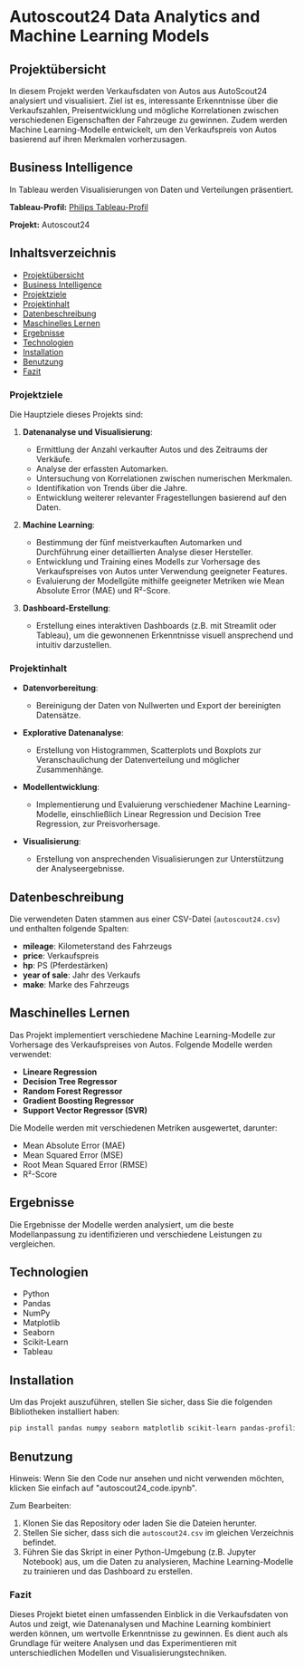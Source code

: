 
# Autoscout24 Data Analytics and Machine Learning Models

## Projektübersicht

In diesem Projekt werden Verkaufsdaten von Autos aus AutoScout24 analysiert und visualisiert. Ziel ist es, interessante Erkenntnisse über die Verkaufszahlen, Preisentwicklung und mögliche Korrelationen zwischen verschiedenen Eigenschaften der Fahrzeuge zu gewinnen. Zudem werden Machine Learning-Modelle entwickelt, um den Verkaufspreis von Autos basierend auf ihren Merkmalen vorherzusagen.

## Business Intelligence

In Tableau werden Visualisierungen von Daten und Verteilungen präsentiert. 

**Tableau-Profil:** [Philips Tableau-Profil](https://public.tableau.com/app/profile/philip.hackl/vizzes)

**Projekt:** Autoscout24


## Inhaltsverzeichnis

- [Projektübersicht](#projektübersicht)
- [Business Intelligence](#business-intelligence)
- [Projektziele](#projektziele)
- [Projektinhalt](#projektinhalt)
- [Datenbeschreibung](#datenbeschreibung)
- [Maschinelles Lernen](#maschinelles-lernen)
- [Ergebnisse](#ergebnisse)
- [Technologien](#technologien)
- [Installation](#installation)
- [Benutzung](#benutzung)
- [Fazit](#fazit)

### Projektziele

Die Hauptziele dieses Projekts sind:

1. **Datenanalyse und Visualisierung**: 
   - Ermittlung der Anzahl verkaufter Autos und des Zeitraums der Verkäufe.
   - Analyse der erfassten Automarken.
   - Untersuchung von Korrelationen zwischen numerischen Merkmalen.
   - Identifikation von Trends über die Jahre.
   - Entwicklung weiterer relevanter Fragestellungen basierend auf den Daten.

2. **Machine Learning**:
   - Bestimmung der fünf meistverkauften Automarken und Durchführung einer detaillierten Analyse dieser Hersteller.
   - Entwicklung und Training eines Modells zur Vorhersage des Verkaufspreises von Autos unter Verwendung geeigneter Features.
   - Evaluierung der Modellgüte mithilfe geeigneter Metriken wie Mean Absolute Error (MAE) und R²-Score.

3. **Dashboard-Erstellung**:
   - Erstellung eines interaktiven Dashboards (z.B. mit Streamlit oder Tableau), um die gewonnenen Erkenntnisse visuell ansprechend und intuitiv darzustellen.

### Projektinhalt

- **Datenvorbereitung**: 
  - Bereinigung der Daten von Nullwerten und Export der bereinigten Datensätze.
  
- **Explorative Datenanalyse**:
  - Erstellung von Histogrammen, Scatterplots und Boxplots zur Veranschaulichung der Datenverteilung und möglicher Zusammenhänge.

- **Modellentwicklung**:
  - Implementierung und Evaluierung verschiedener Machine Learning-Modelle, einschließlich Linear Regression und Decision Tree Regression, zur Preisvorhersage.

- **Visualisierung**:
  - Erstellung von ansprechenden Visualisierungen zur Unterstützung der Analyseergebnisse.

## Datenbeschreibung

Die verwendeten Daten stammen aus einer CSV-Datei (`autoscout24.csv`) und enthalten folgende Spalten:

- **mileage**: Kilometerstand des Fahrzeugs
- **price**: Verkaufspreis
- **hp**: PS (Pferdestärken)
- **year of sale**: Jahr des Verkaufs
- **make**: Marke des Fahrzeugs

## Maschinelles Lernen

Das Projekt implementiert verschiedene Machine Learning-Modelle zur Vorhersage des Verkaufspreises von Autos. Folgende Modelle werden verwendet:

- **Lineare Regression**
- **Decision Tree Regressor**
- **Random Forest Regressor**
- **Gradient Boosting Regressor**
- **Support Vector Regressor (SVR)**

Die Modelle werden mit verschiedenen Metriken ausgewertet, darunter:

- Mean Absolute Error (MAE)
- Mean Squared Error (MSE)
- Root Mean Squared Error (RMSE)
- R²-Score

## Ergebnisse

Die Ergebnisse der Modelle werden analysiert, um die beste Modellanpassung zu identifizieren und verschiedene Leistungen zu vergleichen.

## Technologien

- Python
- Pandas
- NumPy
- Matplotlib
- Seaborn
- Scikit-Learn
- Tableau

## Installation

Um das Projekt auszuführen, stellen Sie sicher, dass Sie die folgenden Bibliotheken installiert haben:

```bash
pip install pandas numpy seaborn matplotlib scikit-learn pandas-profiling
```

## Benutzung

Hinweis: Wenn Sie den Code nur ansehen und nicht verwenden möchten, klicken Sie einfach auf "autoscout24_code.ipynb".

Zum Bearbeiten:

1. Klonen Sie das Repository oder laden Sie die Dateien herunter.
2. Stellen Sie sicher, dass sich die `autoscout24.csv` im gleichen Verzeichnis befindet.
3. Führen Sie das Skript in einer Python-Umgebung (z.B. Jupyter Notebook) aus, um die Daten zu analysieren, Machine Learning-Modelle zu trainieren und das Dashboard zu erstellen.

### Fazit

Dieses Projekt bietet einen umfassenden Einblick in die Verkaufsdaten von Autos und zeigt, wie Datenanalysen und Machine Learning kombiniert werden können, um wertvolle Erkenntnisse zu gewinnen. Es dient auch als Grundlage für weitere Analysen und das Experimentieren mit unterschiedlichen Modellen und Visualisierungstechniken.

